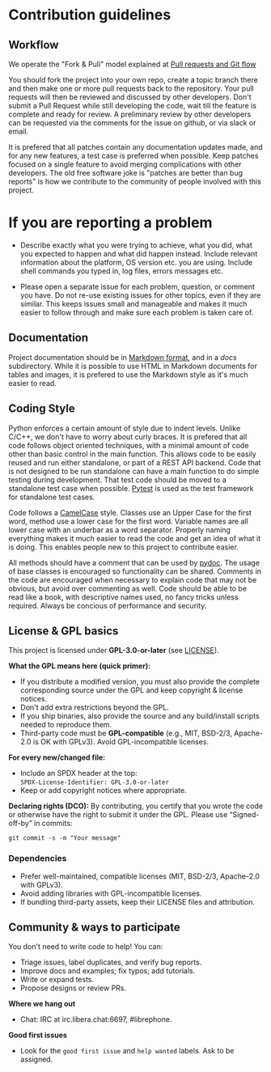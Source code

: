 # Contribution guidelines

## Workflow

We operate the "Fork & Pull" model explained at [Pull requests and Git 
flow](https://docs.codeberg.org/collaborating/pull-requests-and-git-flow/)

You should fork the project into your own repo, create a topic branch
there and then make one or more pull requests back to the repository.
Your pull requests will then be reviewed and discussed by other
developers. Don't submit a Pull Request while still developing the
code, wait till the feature is complete and ready for review. A
preliminary review by other developers can be requested via the
comments for the issue on github, or via slack or email.

It is prefered that all patches contain any documentation
updates made, and for any new features, a test case is preferred when
possible. Keep patches focused on a single feature to avoid merging
complications with other developers. The old free software joke is
"patches are better than bug reports" is how we contribute to the
community of people involved with this project.

# If you are reporting a problem

- Describe exactly what you were trying to achieve, what you did, what you
  expected to happen and what did happen instead. Include relevant information
  about the platform, OS version etc. you are using. Include shell commands you
  typed in, log files, errors messages etc.

- Please open a separate issue for each problem, question, or comment you have.
  Do not re-use existing issues for other topics, even if they are similar. This
  keeps issues small and manageable and makes it much easier to follow through
  and make sure each problem is taken care of.

## Documentation

Project documentation should be in [Markdown
format](https://www.markdownguide.org/), and in a _docs_
subdirectory. While it is possible to use HTML in Markdown documents
for tables and images, it is prefered to use the Markdown style as
it's much easier to read.

## Coding Style

Python enforces a certain amount of style due to indent levels. Unlike
C/C++, we don't have to worry about curly braces. It is prefered that
all code follows object oriented techniques, with a minimal amount of
code other than basic control in the main function. This allows code
to be easily reused and run either standalone, or part of a REST API
backend. Code that is not designed to be run standalone can have a
main function to do simple testing during development. That test code
should be moved to a standalone test case when possible.
[Pytest](https://pytest.org/) is used as the test framework for
standalone test cases.

Code follows a [CamelCase](https://en.wikipedia.org/wiki/Camel_case)
style. Classes use an Upper Case for the first word, method use a
lower case for the first word. Variable names are all lower case with
an underbar as a word separator. Properly naming everything makes it
much easier to read the code and get an idea of what it is doing. This
enables people new to this project to contribute easier.

All methods should have a comment that can be used by
[pydoc](https://docs.python.org/3/library/pydoc.html). The usage of
base classes is encouraged so functionality can be shared. Comments in
the code are encouraged when necessary to explain code that may not be
obvious, but avoid over commenting as well. Code should be able to be
read like a book, with descriptive names used, no fancy tricks unless
required. Always be concious of performance and security.

## License & GPL basics

This project is licensed under **GPL-3.0-or-later** (see [LICENSE](./LICENSE)).

**What the GPL means here (quick primer):**
- If you distribute a modified version, you must also provide the complete corresponding source under the GPL and keep copyright & license notices.
- Don't add extra restrictions beyond the GPL.
- If you ship binaries, also provide the source and any build/install scripts needed to reproduce them.
- Third-party code must be **GPL-compatible** (e.g., MIT, BSD-2/3, Apache-2.0 is OK with GPLv3). Avoid GPL-incompatible licenses.

**For every new/changed file:**
- Include an SPDX header at the top:  
  `SPDX-License-Identifier: GPL-3.0-or-later`
- Keep or add copyright notices where appropriate.

**Declaring rights (DCO):**
By contributing, you certify that you wrote the code or otherwise have the right to submit it under the GPL. Please use “Signed-off-by” in commits:

`git commit -s -m "Your message"`

### Dependencies

- Prefer well-maintained, compatible licenses (MIT, BSD-2/3, Apache-2.0 with GPLv3).
- Avoid adding libraries with GPL-incompatible licenses.
- If bundling third-party assets, keep their LICENSE files and attribution.

## Community & ways to participate

You don't need to write code to help! You can:
- Triage issues, label duplicates, and verify bug reports.
- Improve docs and examples; fix typos; add tutorials.
- Write or expand tests.
- Propose designs or review PRs.

**Where we hang out**
- Chat: IRC at irc.libera.chat:6697, #librephone.

**Good first issues**
- Look for the `good first issue` and `help wanted` labels. Ask to be assigned.
